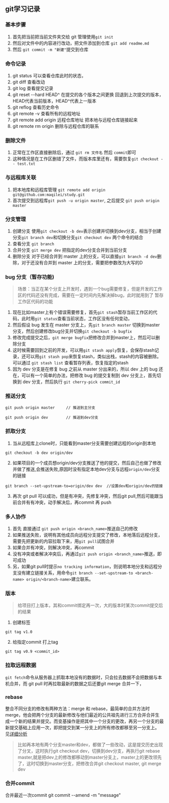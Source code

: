 ## git学习记录

### 基本步骤

1. 首先把当前把当前文件夹交给 git 管理使用`git init`
2. 然后对文件中的内容进行改动，把文件添加到仓库 `git add readme.md`
3. 然后 `git commit -m "新建"`提交到仓库

### 命令记录

1. git status
   可以查看仓库此时的状态，
2. git diff 
   查看改动
3. git log
    查看提交记录
4. git reset --hard HEAD^
   在提交的各个版本之间更换
   回退到上次提交的版本，HEAD代表当前版本，HEAD^代表上一版本
5. git reflog
   查看历史命令
6. git remote -v 
   查看所有的远程地址
7. git remote add origin 远程仓库地址
   把本地与远程仓库链接起来
8. git remote rm origin
   删除与远程仓库的联系
### 删除文件
1. 正常在工作区直接删除后，通过 `git rm 文件名` 然后 `commit`即可
2. 这种情况是在工作区删错了文件，而版本库里还有，需要恢复`git checkout -- test.txt`
### 与远程库关联
1. 把本地库和远程库管理
`git remote add origin git@github.com:maqilei/study.git`
2. 首次提交到远程库`git push -u origin master`, 之后提交 `git push origin master`
### 分支管理
1. 创建分支
使用`git checkout -b dev`表示创建并切换到dev分支，相当于创建分支`git branch dev`和切换分支`git checkout dev` 两个命令的结合
2. 查看分支
`git branch`
3. 合并分支
`git merge dev` 把指定的dev分支合并到当前分支
4. 删除分支
对于已经合并到 master 上的分支，可以直接`git branch -d dev`删除，对于还没有合并到 master 上的分支，需要把参数改为大写的D

### bug 分支（暂存功能)
> 场景：当正在某个分支上开发时，遇到一个bug需要修复，但是开发的工作区的代码还没有完成，需要在一定时间内先解决掉bug，此时就用到了 暂存工作区代码的功能
1. 现在比如master上有个错误需要修复，首先`git stash`暂存当前工作区的代码，此时用`git status`查看当前状态，工作区没有任何变动，
2. 然后假设 bug 发生在 master 分支上，先`git branch master` 切换到master分支，然后创建修改bug分支并切换`git checkout -b bugfix` 
3. 修改完成提交之后，`git merge bugfix`把修改合并到master上，然后可以删除分支
4. 这时候需要回到之前的开发，可以用`git stash apply`恢复，会保存stash记录，还可以用`git stash pop`来恢复stash，类似出栈，stash的内容被删除。可以通过 `git stash list` 查看暂存列表，恢复指定的stash
5. 因为 dev 分支是在修复 bug 之前从 master 分出来的，所以 dev 上的 bug 还在，可以有一个简单的办法，把修改 bug 的提交复制到 dev 分支上，首先切换到 dev 分支，然后执行 `git cherry-pick commit_id`

### 推送分支
```
git push origin master     // 推送到主分支
```
```
git push origin dev        // 推送到dev分支
```

### 抓取分支
1. 当从远程库上clone时，只能看到master分支需要创建远程的origin到本地
```
git checkout -b dev origin/dev
```
2. 如果项目的一个成员想origin/dev分支推送了他的提交，然后自己也做了修改并做了推送,会推送失败,原因时没有指定本地dev分支与远程`origin/dev`分支的链接
```
git branch --set-upstream-to=origin/dev dev  //设置dev和origin/dev的链接
```
3. 再次 git pull 可以成功，但是有冲突，先修复冲突，然后git pull,然后可能跟当前合并有有冲突，动手解决后，再commit 再 push 

### 多人协作
1. 首先 直接通过 `git push origin <branch_name>`推送自己的修改
2. 如果推送失败，说明有其他成员向远程分支提交了修改，本地落后远程分支，需要先把更新的内容拉取下来，用`git pull`试图合并
3. 如果合并有冲突，则解决冲突，再commit
4. 没有冲突或者解决冲突后，再通过`git push origin <branch_name>`推送，即可成功
5. 另，如果git pull时提示`no tracking information`，则说明本地分支和远程分支没有建立链接关系，用命令`git branch --set-upstream-to <branch-name> origin/<branch-name>`建立联系。


### 版本
> 给项目打上版本，其和commit绑定再一次，大的版本时某次commit提交后的结果
1. 创建标签
```
git tag v1.0
```
2. 给指定commit 打上tag
```
git tag v0.9 <commit_id>
```

### 拉取远程数据
`git fetch`命令从服务器上抓取本地没有的数据时，只会拉去数据不会把数据与本机合并，而 git pull 时再拉取最新的数据之后还要git merge 合并一下，

### rebase
整合不同分支的修改有两种方法：merge 和 rebase，最简单的合并方法时merge，他会把两个分支的最新修改与他们最近的公共祖先进行三方合并合并生成一个新的结果并提交。而变基操作是把其中一个分支的更改，再另一个分支的最新提交基础上应用一次，即把提交到某一分支上的所有修改都移至另一分支上。
见[详细分析](https://git-scm.com/book/zh/v2/Git-%E5%88%86%E6%94%AF-%E5%8F%98%E5%9F%BA)
>比如再本地有两个分支master和dev，都做了一些改动，这是提交历史出现了分叉，这时执行git checkout dev，切换到dev分支，再执行git rebase master,就是把dev上的修改都移动到master分支上，master上的更改领先了，这时切换到master分支，把修改合并git checkout master, git merge dev

### 合并commit
合并最近一次commit
git commit --amend -m "message"
   
